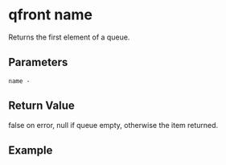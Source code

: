 # qfront name

Returns the first element of a queue.

## Parameters

    name - 

## Return Value

false on error, null if queue empty, otherwise the item returned.

## Example
